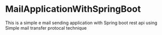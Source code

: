 # MailApplicationWithSpringBoot
This is a simple e mail sending application with Spring boot rest api using Simple mail transfer protocal technique

